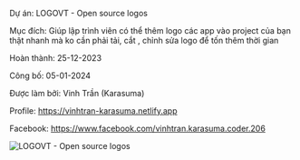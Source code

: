 Dự án: LOGOVT - Open source logos

Mục đích: Giúp lập trình viên có thể thêm logo các app vào project của bạn thật nhanh mà ko cần phải tải, cắt , chỉnh sửa logo để tốn thêm thời gian

Hoàn thành: 25-12-2023

Công bố: 05-01-2024

Được làm bởi: Vinh Trần (Karasuma)

Profile: https://vinhtran-karasuma.netlify.app

Facebook: https://www.facebook.com/vinhtran.karasuma.coder.206

![LOGOVT - Open source logos](https://github.com/karasuma-vinhtran/mudule-logovt/assets/118029997/aaf1c658-5823-426e-9516-e62822c5c119)

